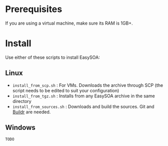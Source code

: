 # Prerequisites

If you are using a virtual machine, make sure its RAM is 1GB+.

# Install

Use either of these scripts to install EasySOA:

## Linux

* `install_from_scp.sh` : For VMs. Downloads the archive through SCP (the script needs to be edited to suit your configuration)
* `install_from_tgz.sh` : Installs from any EasySOA archive in the same directory
* `install_from_sources.sh` : Downloads and build the sources. Git and [Buildr][1] are needed.

## Windows

    TODO

[1]: http://buildr.apache.org/
[2]: http://nodejs.org/

